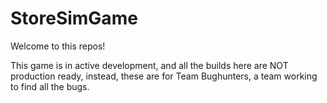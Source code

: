 # StoreSimGame

Welcome to this repos!

This game is in active development, and all the builds here are NOT production ready, instead, these are for Team Bughunters, a team working
to find all the bugs.
